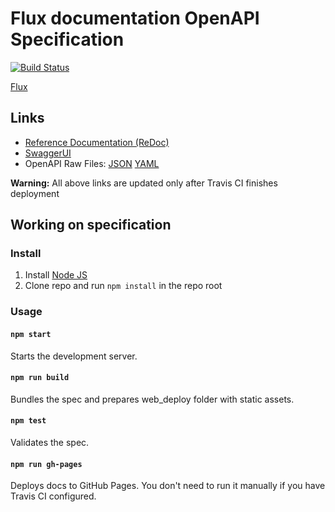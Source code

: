 # Flux documentation OpenAPI Specification
[![Build Status](https://travis-ci.com/runonflux/fluxdocs.svg?branch=master)](https://travis-ci.com/runonflux/fluxdocs)

[Flux](https://github.com/runonflux/flux/)

## Links

- [Reference Documentation (ReDoc)](https://docs.runonflux.io)
- [SwaggerUI](https://docs.runonflux.io/swagger-ui/)
- OpenAPI Raw Files: [JSON](https://docs.runonflux.io/openapi.json) [YAML](https://docs.runonflux.io/openapi.yaml)

**Warning:** All above links are updated only after Travis CI finishes deployment

## Working on specification
### Install

1. Install [Node JS](https://nodejs.org/)
2. Clone repo and run `npm install` in the repo root

### Usage

#### `npm start`
Starts the development server.

#### `npm run build`
Bundles the spec and prepares web_deploy folder with static assets.

#### `npm test`
Validates the spec.

#### `npm run gh-pages`
Deploys docs to GitHub Pages. You don't need to run it manually if you have Travis CI configured.
